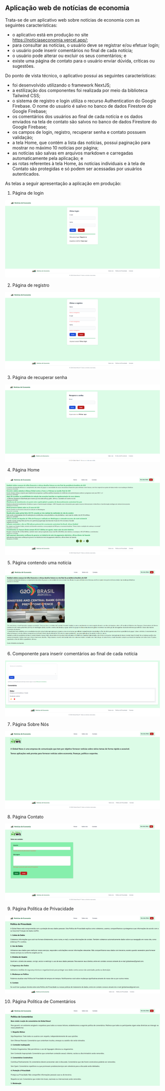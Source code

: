 ## Aplicação web de notícias de economia

Trata-se de um aplicativo web sobre notícias de economia com as seguintes características:
- o aplicativo está em produção no site https://noticiaseconomia.vercel.app/;
- para consultar as notícias, o usuário deve se registrar e/ou efetuar login;
- o usuário pode inserir comentários no final de cada notícia;
- o usuário pode alterar ou excluir os seus comentários; e
- existe uma página de contato para o usuário enviar dúvida, críticas ou sugestões.

Do ponto de vista técnico, o aplicativo possui as seguintes características:
- foi desenvolvido utilizando o framework NextJS;
- a estilização dos componentes foi realizada por meio da biblioteca Tailwind CSS;
- o sistema de registro e login utiliza o recurso Authentication do Google Firebase. O nome do usuário é salvo no banco de dados Firestore do Google Firebase;
- os comentários dos usuários ao final de cada notícia e os dados enviados na tela de contato são salvos no banco de dados Firestore do Google Firebase;
- os campos de login, registro, recuperar senha e contato possuem validação;
- a tela Home, que contém a lista das notícias, possui paginação para mostrar no máximo 10 notícias por página;
- as notícias são salvas em arquivos markdown e carregadas automaticamente pela aplicação; e
- as rotas referentes à tela Home, às notícias individuais e à tela de Contato são protegidas e só podem ser acessadas por usuários autenticados.

As telas a seguir apresentação a aplicação em produção:

1. Página de login

![Página Login](login.PNG)

2. Página de registro

![Página Registro](registro.PNG)

3. Página de recuperar senha

![Página Recuperar Senha](recuperar_senha.PNG)

4. Página Home

![Página Home](home.PNG)

5. Página contendo uma notícia

![Página Notícias](noticia.PNG)

6. Componente para inserir comentários ao final de cada notícia

![Componente comentário](comentario.PNG)

7. Página Sobre Nós

![Página Sobre Nós](sobre_nos.PNG)

8. Página Contato

![Página Contato](contato.PNG)

9. Página Política de Privacidade

![Página Política de Privacidade](politica_privacidade.PNG)

10. Página Política de Comentários

![Página Política de Comentários](politica_comentarios.PNG)
